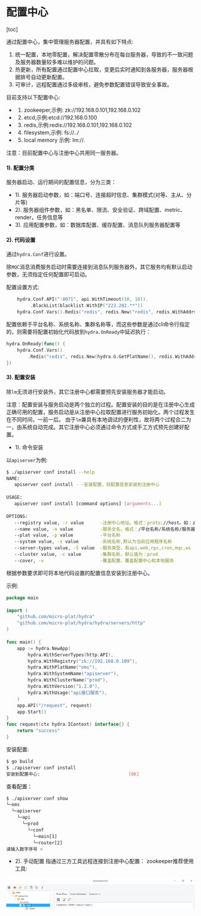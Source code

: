 配置中心
=================================
[toc]

通过配置中心，集中管理服务器配置，并具有如下特点:
1. 统一配置，本地零配置，解决配置零散分布在每台服务器，导致的不一致问题及服务器数量较多难以维护的问题。
2. 热更新，所有配置通过配置中心拉取，变更后实时通知到各服务器，服务器根据排号自动更新配置。
3. 可审计，远程配置通过多级审核，避免参数配置错误导致安全事故。

目前支持以下配置中心:
* 1. zookeeper,示例: zk://192.168.0.101,192.168.0.102
* 2. etcd,示例:etcd://192.168.0.100
* 3. redis,示例:redis://192.168.0.101,192.168.0.102
* 4. filesystem,示例: fs://../
* 5. local memory 示例: lm://.


注意：目前配置中心与注册中心共用同一服务器。

#### 1). 配置分类
服务器启动、运行期间的配置信息，分为三类：
* 1). 服务器启动参数，如：端口号、连接超时信息、集群模式(对等、主从、分片等)
* 2). 服务器组件参数，如：黑名单、限流、安全验证、跨域配置、metric、render，任务信息等
* 3). 应用配置参数，如：数据库配置、缓存配置、消息队列服务器配置等


#### 2). 代码设置
通过`hydra.Conf`进行设置。

除`MQC`消息消费服务启动时需要连接到消息队列服务器外，其它服务均有默认启动参数，无须指定任何配置即可启动。

配置设置方式:
```go
    hydra.Conf.API(":8071", api.WithTimeout(10, 10)).
         .BlackList(blacklist.WithIP("222.202.**"))
    hydra.Conf.Vars().Redis("redis", redis.New("redis", redis.WithAddrs("192.168.0.106")))
```

配置依赖于平台名称、系统名称、集群名称等，而这些参数是通过cli命令行指定的，则需要将配置初始化代码放到`hydra.OnReady`中延迟执行：
```go
hydra.OnReady(func() {    
    hydra.Conf.Vars()
        .Redis("redis", redis.New(hydra.G.GetPlatName(), redis.WithAddrs("192.168.0.106")))
})

```


#### 3). 配置安装

除`lm`无须进行安装外，其它注册中心都需要预先安装服务器才能启动。

注意：配置安装与服务启动是两个独立的过程。配置安装的目的是在注册中心生成正确可用的配置，服务启动是从注册中心拉取配置进行服务初始化。两个过程发生在不同时间，一前一后。 由于`lm`兼具有本地调试的便利性，故将两个过程合二为一，由系统自动完成。其它注册中心必须通过命令方式或手工方式预先创建好配置。



* 1). 命令安装

以`apiserver`为例:
```sh
$ ./apiserver conf install --help
NAME:
   apiserver conf install - -安装配置，将配置信息安装到注册中心

USAGE:
   apiserver conf install [command options] [arguments...]

OPTIONS:
   --registry value, -r value      -注册中心地址。格式：proto://host。如：zk://ip1,ip2  或 fs://../ 
   --name value, -n value          -服务全名，格式：/平台名称/系统名称/服务器类型/集群名称
   --plat value, -p value          -平台名称
   --system value, -s value        -系统名称,默认为当前应用程序名称
   --server-types value, -S value  -服务类型，有api,web,rpc,cron,mqc,ws
   --cluster value, -c value       -集群名称，默认值为：prod
   --cover, -v                     -覆盖配置，覆盖配置中心和本地服务
```

根据参数要求即可将本地代码设置的配置信息安装到注册中心。

示例:
```go
package main

import (
	"github.com/micro-plat/hydra"
	"github.com/micro-plat/hydra/hydra/servers/http"
)

func main() {
	app := hydra.NewApp(
		hydra.WithServerTypes(http.API),
		hydra.WithRegistry("zk://192.168.0.109"),
		hydra.WithPlatName("oms"),
		hydra.WithSystemName("apiserver"),
		hydra.WithClusterName("prod"),
		hydra.WithVersion("1.2.0"),
		hydra.WithUsage("api接口服务"),
	)
	app.API("/request", request)
	app.Start()
}
func request(ctx hydra.IContext) interface{} {
	return "success"
}
```

安装配置:

```sh
$ go build
$ ./apiserver conf install
安装到配置中心:                                 [OK]
```
查看配置：
```sh
$ ./apiserver conf show
└─oms
  └─apiserver
    └─api
      └─prod
        └─conf
          └─main[1]
          └─router[2]
请输入数字序号 > 
```

* 2). 手动配置
 指通过三方工具远程连接到注册中心配置：
 zookeeper推荐使用工具:

![zooInspector](./imgs/zooInspector.png)


